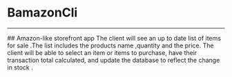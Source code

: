 # BamazonCli
<hr>
## Amazon-like storefront app 
The client will see an up to date list of items for sale .The list includes the products name ,quantity and the price.
The client will be able to select an item or items to purchase, have their transaction total calculated,
and update the database to reflect the change in stock .
